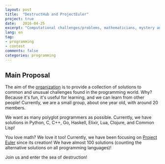```yaml
---
layout: post
title:  "DestructHub and ProjectEuler"
project: true
date:   2016-04-25
excerpt: "Computational challenges/problems, mathematicians, mystery and hacking."
lang: en
tag:
- programming
- contest
comments: false
categories: programming
---
```


## Main Proposal

The aim of the [organization](https://www.github.com/DestructHub) is to provide a collection of solutions to common and unusual challenges found in the programming world. Why? Because it's fun, it's useful for learning, and we can learn from other people! Currently, we are a small group, about one year old, with around 20 members.

We want as many polyglot programmers as possible. Currently, we have solutions in Python, C, C++, Go, Haskell, Elixir, Lua, Clojure, and Common Lisp!

You love math? We love it too! Currently, we have been focusing on [Project Euler](https://www.github.com/DestructHub/ProjectEuler) since its creation! We have almost 100 solutions (counting the alternative solutions on all programming languages)!

Join us and enter the sea of destruction!
